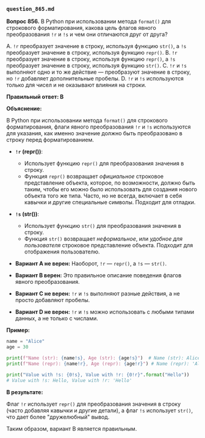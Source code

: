 ### `question_865.md`

**Вопрос 856.** В Python при использовании метода `format()` для строкового форматирования, какова цель флагов явного преобразования `!r` и `!s` и чем они отличаются друг от друга?

A. `!r` преобразует значение в строку, используя функцию `str()`, а `!s` преобразует значение в строку, используя функцию `repr()`.
B. `!r` преобразует значение в строку, используя функцию `repr()`, а `!s` преобразует значение в строку, используя функцию `str()`.
C. `!r` и `!s` выполняют одно и то же действие — преобразуют значение в строку, но `!r` добавляет дополнительные пробелы.
D. `!r` и `!s` используются только для чисел и не оказывают влияния на строки.

**Правильный ответ: B**

**Объяснение:**

В Python при использовании метода `format()` для строкового форматирования, флаги явного преобразования `!r` и `!s` используются для указания, как именно значение должно быть преобразовано в строку перед форматированием.

*   **`!r` (repr())**:
    *   Использует функцию `repr()` для преобразования значения в строку.
    *   Функция `repr()` возвращает *официальное* строковое представление объекта, которое, по возможности, должно быть таким, чтобы его можно было использовать для создания нового объекта того же типа. Часто, но не всегда, включает в себя кавычки и другие специальные символы. Подходит для отладки.

*   **`!s` (str())**:
    *   Использует функцию `str()` для преобразования значения в строку.
    *   Функция `str()` возвращает *неформальное*, или *удобное для пользователя* строковое представление объекта.  Подходит для отображения пользователю.

*   **Вариант A не верен:** Наоборот, `!r` — `repr()`, а `!s` — `str()`.
*   **Вариант B верен:** Это правильное описание поведения флагов явного преобразования.
*   **Вариант C не верен:** `!r` и `!s` выполняют разные действия, а не просто добавляют пробелы.
*   **Вариант D не верен:** `!r` и `!s` можно использовать с любыми типами данных, а не только с числами.

**Пример:**

```python
name = "Alice"
age = 30

print(f"Name (str): {name!s}, Age (str): {age!s}")  # Name (str): Alice, Age (str): 30
print(f"Name (repr): {name!r}, Age (repr): {age!r}") # Name (repr): 'Alice', Age (repr): 30

print("Value with !s: {0!s}, Value with !r: {0!r}".format("Hello"))
# Value with !s: Hello, Value with !r: 'Hello'
```
**В результате:**

Флаг `!r` использует `repr()` для преобразования значения в строку (часто добавляя кавычки и другие детали), а флаг `!s` использует `str()`, что дает более "дружелюбный" вывод.

Таким образом, вариант B является правильным.
